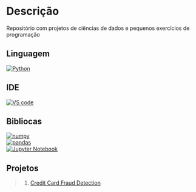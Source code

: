 # Descrição

Repositório com projetos de ciências de dados e pequenos exercícios de programação

## Linguagem

[![Python](https://img.shields.io/badge/Python-3.11.1-blue.svg?logo=python&logoColor=ffdd54)](https://www.python.org/)

## IDE

[![VS code](https://img.shields.io/badge/Visual_Studio_Code-2.2.3-blue.svg)](https://code.visualstudio.com/)

## Bibliocas

[![numpy](https://img.shields.io/badge/Numpy-2.1.2-<COLOR>.svg?logo=numpy)](https://numpy.org/)
\
[![pandas](https://img.shields.io/badge/Pandas-2.2.3-<COLOR>.svg?logo=pandas)](https://pandas.pydata.org/)
\
[![Jupyter Notebook](https://img.shields.io/badge/Made_With-Jupyter_Notebook-orange?style=pill&logo=Jupyter)](https://jupyter.org/)

## Projetos

> 1. [Credit Card Fraud Detection](https://www.kaggle.com/datasets/mlg-ulb/creditcardfraud)